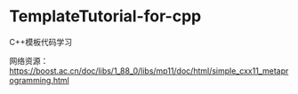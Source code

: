 # TemplateTutorial-for-cpp

C++模板代码学习

网络资源：https://boost.ac.cn/doc/libs/1_88_0/libs/mp11/doc/html/simple_cxx11_metaprogramming.html
